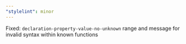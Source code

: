 ```yaml
---
"stylelint": minor
---
```


Fixed: `declaration-property-value-no-unknown` range and message for invalid syntax within known functions
